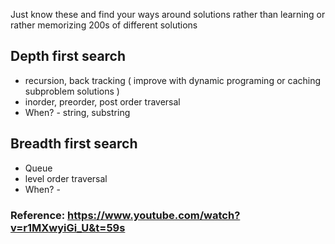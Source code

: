 Just know these and find your ways around solutions rather than learning or rather memorizing 200s of different solutions 

## Depth first search
 - recursion, back tracking ( improve with dynamic programing or caching subproblem solutions )
 - inorder, preorder, post order traversal
 - When? - string, substring 

## Breadth first search
 - Queue
 - level order traversal
 - When? - 
 
 
 
 ### Reference: https://www.youtube.com/watch?v=r1MXwyiGi_U&t=59s
